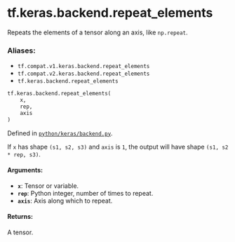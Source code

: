 <div itemscope itemtype="http://developers.google.com/ReferenceObject">
<meta itemprop="name" content="tf.keras.backend.repeat_elements" />
<meta itemprop="path" content="Stable" />
</div>

# tf.keras.backend.repeat_elements

Repeats the elements of a tensor along an axis, like `np.repeat`.

### Aliases:

* `tf.compat.v1.keras.backend.repeat_elements`
* `tf.compat.v2.keras.backend.repeat_elements`
* `tf.keras.backend.repeat_elements`

``` python
tf.keras.backend.repeat_elements(
    x,
    rep,
    axis
)
```



Defined in [`python/keras/backend.py`](/code/stable/tensorflow/python/keras/backend.py).

<!-- Placeholder for "Used in" -->

If `x` has shape `(s1, s2, s3)` and `axis` is `1`, the output
will have shape `(s1, s2 * rep, s3)`.

#### Arguments:


* <b>`x`</b>: Tensor or variable.
* <b>`rep`</b>: Python integer, number of times to repeat.
* <b>`axis`</b>: Axis along which to repeat.


#### Returns:

A tensor.
